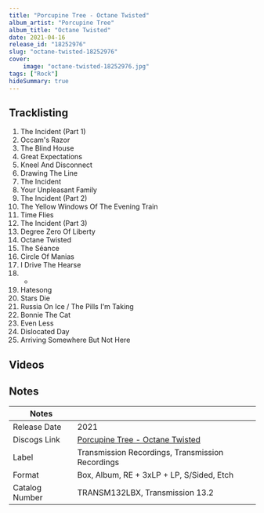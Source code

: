 ```yaml
---
title: "Porcupine Tree - Octane Twisted"
album_artist: "Porcupine Tree"
album_title: "Octane Twisted"
date: 2021-04-16
release_id: "18252976"
slug: "octane-twisted-18252976"
cover:
    image: "octane-twisted-18252976.jpg"
tags: ["Rock"]
hideSummary: true
---
```


## Tracklisting
1. The Incident (Part 1)
2. Occam's Razor
3. The Blind House
4. Great Expectations
5. Kneel And Disconnect
6. Drawing The Line
7. The Incident
8. Your Unpleasant Family
9. The Incident (Part 2)
10. The Yellow Windows Of The Evening Train
11. Time Flies
12. The Incident (Part 3)
13. Degree Zero Of Liberty
14. Octane Twisted
15. The Séance
16. Circle Of Manias
17. I Drive The Hearse
18. -
19. Hatesong
20. Stars Die
21. Russia On Ice / The Pills I'm Taking
22. Bonnie The Cat
23. Even Less
24. Dislocated Day
25. Arriving Somewhere But Not Here

## Videos


## Notes

| Notes          |             |
| ---------------| ----------- |
| Release Date   | 2021 |
| Discogs Link   | [Porcupine Tree - Octane Twisted](https://www.discogs.com/release/18252976) |
| Label          | Transmission Recordings, Transmission Recordings |
| Format         | Box, Album, RE + 3xLP + LP, S/Sided, Etch |
| Catalog Number | TRANSM132LBX, Transmission 13.2 |

